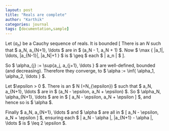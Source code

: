 ```yaml
---
layout: post
title: "Reals are complete"
author: "Karthik"
categories: journal
tags: [documentation,sample]
---
```


Let $(a_n)$ be a Cauchy sequence of reals. It is bounded [ There is an $N$ such that $ a_N, a_{N+1}, \ldots $ are in $ (a_N - 1, a_N + 1) $. Now $ \max \{ |a_1|, \ldots, |a_{N-1}|, |a_N|+1 \} $ is $ \geq $ each $ | a_n | $ ]. 

So $ \alpha_{j} := \sup\{a_j, a_{j+1}, \ldots \} $ are well-defined, bounded (and decreasing). Therefore they converge, to $ \alpha := \inf\{ \alpha_1, \alpha_2, \ldots \} $. 

Let $\epsilon > 0 $. There is an $ N (=N_{\epsilon}) $ such that $ a_N, a_{N+1}, \ldots $ are in $ (a_N - \epsilon, a_N + \epsilon) $. So $ \alpha_N, \alpha_{N+1}, \ldots $ are in $ [ a_N - \epsilon, a_N + \epsilon ] $, and hence so is $ \alpha $. 

Finally $ a_N, a_{N+1}, \ldots $ and $ \alpha $ are all in $ [ a_N - \epsilon, a_N + \epsilon ] $, ensuring each $ | a_N - \alpha |, |a_{N+1} - \alpha |, \ldots $ is $ \leq 2 \epsilon $. 
